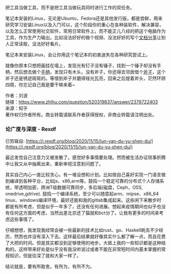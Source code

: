 把工具当做工具，而不是把工具当做玩具同时进行工作的双任务。

笔记本安装的Linux，无论是Ubuntu，Fedora还是其他发行版，都是尝鲜，用来研究学习安装Linux以及入门可以，这个阶段你的重心在各种装软件，解决兼容，以及怎么正常使用社交软件，常用日常软件上。而不能正儿八经的把这个电脑作为工具，作为生产力输出。比如没法好好的做个视频、没法好好的写个[文档分享](https://www.zhihu.com/search?q=%E6%96%87%E6%A1%A3%E5%88%86%E4%BA%AB&search_source=Entity&hybrid_search_source=Entity&hybrid_search_extra=%7B%22sourceType%22%3A%22answer%22%2C%22sourceId%22%3A2378722403%7D)让别人正常读取，没法好好看片。

笔记本来安装Linux，会让你用这个笔记本的初衷迷失在各种研究尝试上。

就像你原本只想把画挂在墙上，发现光有钉子没有锤子，找到一个锤子却没有手柄，然后想去做个[手柄](https://www.zhihu.com/search?q=%E6%89%8B%E6%9F%84&search_source=Entity&hybrid_search_source=Entity&hybrid_search_extra=%7B%22sourceType%22%3A%22answer%22%2C%22sourceId%22%3A2378722403%7D)，发现只有木头，没有斧子，你还得去邻居借个[斧子](https://www.zhihu.com/search?q=%E6%96%A7%E5%AD%90&search_source=Entity&hybrid_search_source=Entity&hybrid_search_extra=%7B%22sourceType%22%3A%22answer%22%2C%22sourceId%22%3A2378722403%7D)，这个斧子还是锈迹斑斑的。等借到斧子并磨得锃光瓦亮，回来之后提着斧头，茫然环顾四周，你忘记自己我是要干嘛来着~

  
  
作者：刘波  
链接：https://www.zhihu.com/question/520319837/answer/2378722403  
来源：知乎  
著作权归作者所有。商业转载请联系作者获得授权，非商业转载请注明出处。


### 论广度与深度 - Rexdf
已剪辑自: [https://i.rexdf.org/blog/2020/11/15/lun-yan-du-yu-shen-du/](https://i.rexdf.org/blog/2020/11/15/lun-yan-du-yu-shen-du/)

最近发觉自己注意力又被发散了。感觉好多事情要处理。然而被生活办证琐事折腾中让我又从中抽离出来，重新审视注意到问题了。

其实自己内心一直比较贪心。有一堆设想和计划。比如按自己喜好实现一门语言做到编译到各种平台，比如js、x86,arm等。鼓捣一个稳定可靠的分布式个人存储系统，带透明加密，跨洲T级数据可靠同步，多后端(磁盘，Ceph，OSS, onedrive,gdrive). 鼓捣一个编译系统，至少可以随意起arm、mipse、x86_64 linux、windows编译环境，最好还能和我的gitlab集成起来。这些闲下来散步时都是有所考虑，但是似乎一年多了，还没有任何进展。想起来疫情期间也似乎也没有任何这方面的考虑，当然出差北京还了猫就和bct分了。让我有更多的时间来考虑这些事情了。

仔细想想，我发现我经常会被一些最新的技术比如rust、go、Haskell耗去不少经历，然而也并没有深入下去。这样最后结果就好像其实什么都了解一点，而且花费了大把的时间。但是其实都没到足够使用的地步。大抵上我的一些知识都是这种结构的。这样带来好处是似乎没有我没听说过或者不能在非常短时间内基本掌握的常规知识，但是往深了就和大家一样了。

结论就是，要有所取舍。有所为，有所不为。